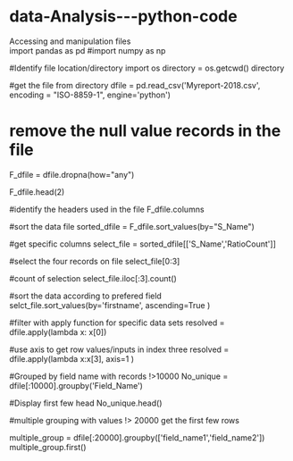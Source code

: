 # data-Analysis---python-code
Accessing and manipulation files  
import pandas as pd
#import numpy as np

#Identify file location/directory 
import os
directory = os.getcwd()
directory

#get the file from directory
dfile = pd.read_csv('Myreport-2018.csv', encoding = "ISO-8859-1", engine='python')

# remove the null value records in the file 

F_dfile = dfile.dropna(how="any")

F_dfile.head(2)

#identify the headers used in the file
F_dfile.columns

#sort the data file
sorted_dfile = F_dfile.sort_values(by="S_Name")

#get specific columns 
select_file = sorted_dfile[['S_Name','RatioCount']]

#select the four records on file
select_file[0:3]

#count of selection
select_file.iloc[:3].count()

#sort the data according to prefered field
selct_file.sort_values(by='firstname', ascending=True )

#filter with apply function for specific data sets 
resolved = dfile.apply(lambda x: x[0])

#use axis to get row values/inputs in index three
resolved = dfile.apply(lambda x:x[3], axis=1 )

#Grouped by field name with records !>10000
No_unique = dfile[:10000].groupby('Field_Name')

#Display first few head
No_unique.head()

#multiple grouping with values !> 20000 get the first few rows

multiple_group = dfile[:20000].groupby(['field_name1','field_name2'])
multiple_group.first()

